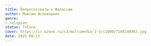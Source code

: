 ```yaml
---
title: Вопросоответы к Фалассию
author: Максим Исповедник
genre:
- religion
status: future
cover: https://ir.ozone.ru/s3/multimedia-1-3/c1000/7168148463.jpg
date: 2025-08-13
---
```


